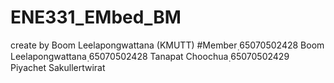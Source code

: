 # ENE331_EMbed_BM
create by Boom  Leelapongwattana (KMUTT) 
#Member
ฺ65070502428 Boom Leelapongwattana
ฺ65070502428 Tanapat Choochua
ฺ65070502429 Piyachet Sakullertwirat
